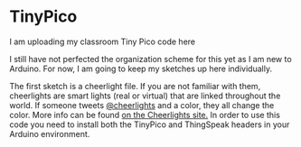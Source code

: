 # TinyPico
I am uploading my classroom Tiny Pico code here

I still have not perfected the organization scheme for this yet as I am new to Arduino.  For now, I am going to keep my sketches up here individually.

The first sketch is a cheerlight file.  If you are not familiar with them, cheerlights are smart lights (real or virtual) that are linked throughout the world.  If someone tweets [@cheerlights](https://twitter.com/cheerlights)  and a color, they all change the color.  More info can be found [on the Cheerlights site.](https://cheerlights.com/) In order to use this code you need to install both the TinyPico and ThingSpeak headers in your Arduino environment.
